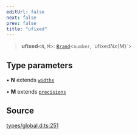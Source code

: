 ```yaml
---
editUrl: false
next: false
prev: false
title: "ufixed"
---
```


> **ufixed**\<`N`, `M`\>: [`Brand`](Brand.md)\<`number`, \`ufixed${N}x${M}\`\>

## Type parameters

• **N** extends [`widths`](widths.md)

• **M** extends [`precisions`](precisions.md)

## Source

[types/global.d.ts:251](https://github.com/algorandfoundation/tealscript/blob/e015f8b0/types/global.d.ts#L251)
